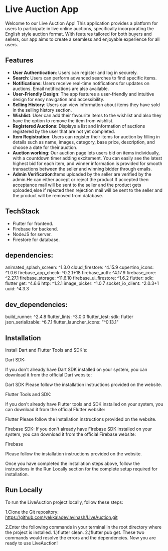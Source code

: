 # Live Auction App

Welcome to our Live Auction App! This application provides a platform for users to participate in live online auctions, specifically incorporating the English style auction format. With features tailored for both buyers and sellers, our app aims to create a seamless and enjoyable experience for all users.

## Features
- **User Authentication**: Users can register and log in securely.
- **Search**: Users can perform advanced searches to find specific items.
- **Notifications**: Users receive real-time notifications for updates on auctions. Email notifications are also available.
- **User-Friendly Design**: The app features a user-friendly and intuitive design for easy navigation and accessibility.
- **Selling History**: Users can view information about items they have sold in the selling history section.
- **Wishlist**: User can add their favourite items to the wishlist and also they have the option to remove the item from wishlist.
- **Registered Auctions**: Displays a list and information of auctions registered by the user that are not yet completed.
- **Item Registration**: Users can register their items for auction by filling in details such as name, images, category, base price, description, and choose a date for their auction.
- **Auction working**: Our auction page lets users bid on items individually, with a countdown timer adding excitement. You can easily see the latest highest bid for each item, and winner information is 
    provided for smooth transactions between the seller and winning bidder through emails.
- **Admin Verification**:Items uploaded by the seller are verified by the admin.He can either accept or reject the product.If accepted then acceptance mail will be sent to the seller and the product gets uploaded,else if rejected then rejection mail will be sent to the seller and the product will be removed from database.
  
 
## TechStack
- Flutter for frontend.
- Firebase for backend.
- NodeJS for server.
- Firestore for database.



## dependencies:
  animated_splash_screen: ^1.3.0
  cloud_firestore: ^4.15.9
  cupertino_icons: ^1.0.6
  firebase_app_check: ^0.2.1+18
  firebase_auth: ^4.17.9
  firebase_core: ^2.27.1
  firebase_storage: ^11.6.10
  firebase_ui_firestore: ^1.6.2
  flutter:
    sdk: flutter
  get: ^4.6.6
  http: ^1.2.1
  image_picker: ^1.0.7
  socket_io_client: ^2.0.3+1
  uuid: ^4.3.3

## dev_dependencies:
  build_runner: ^2.4.8
  flutter_lints: ^3.0.0
  flutter_test:
    sdk: flutter
  json_serializable: ^6.7.1
  flutter_launcher_icons: "^0.13.1"



## Installation
Install Dart and Flutter Tools and SDK's:

Dart SDK:

If you don't already have Dart SDK installed on your system, you can download it from the official Dart website:

Dart SDK
Please follow the installation instructions provided on the website.

Flutter Tools and SDK:

If you don't already have Flutter tools and SDK installed on your system, you can download it from the official Flutter website:

Flutter
Please follow the installation instructions provided on the website.

Firebase SDK:
If you don't already have Firebase SDK installed on your system, you can download it from the official Firebase website:

Firebase

Please follow the installation instructions provided on the website.

Once you have completed the installation steps above, follow the instructions in the Run Locally section for the complete setup required for installation.


## Run Locally

To run the LiveAuction project locally, follow these steps:

1.Clone the Git repository:
https://github.com/yekkaladeviavinash/LiveAuction.git

2.Enter the following commands in your terminal in the root directory where the project is installed.
1.)flutter clean.
2.)flutter pub get.
These two commands would resolve the errors and the dependencies.
Now you are ready to use LiveAuction!
